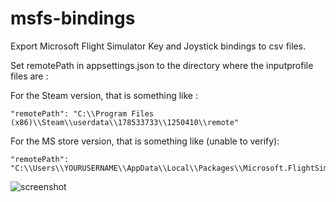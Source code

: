 # msfs-bindings

Export Microsoft Flight Simulator Key and Joystick bindings to csv files.


Set remotePath in appsettings.json to the directory where the inputprofile files are :

For the Steam version, that is something like :

```
"remotePath": "C:\\Program Files (x86)\\Steam\\userdata\\178533733\\1250410\\remote"
```

For the MS store version, that is something like (unable to verify):

```
"remotePath": "C:\\Users\\YOURUSERNAME\\AppData\\Local\\Packages\\Microsoft.FlightSimulator_8wekyb3d8bbwe\\SystemAppData\\wgs"
```


![screenshot](https://i.imgur.com/S32qqTa.png)